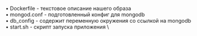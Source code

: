 • Dockerfile - текстовое описание нашего образа \
• mongod.conf - подготовленный конфиг для mongodb \
• db_config - содержит переменную окружения со ссылкой на mongodb \
• start.sh - скрипт запуска приложения \

